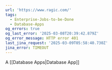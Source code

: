 ```yaml
---
url: 'https://www.ragic.com/'
tags:
  - Enterprise-Jobs-to-be-Done
  - Database-Apps
og_errors: true
og_last_error: '2025-03-08T20:39:42.879Z'
og_error_message: HTTP error 401
last_jina_request: '2025-03-09T05:58:40.730Z'
jina_error: TIMEOUT
---
```


A [[Database Apps|Database App]]
